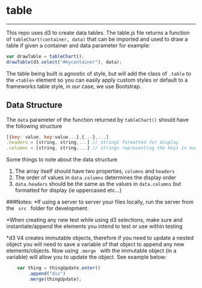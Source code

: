 # table
---
This repo uses d3 to create data tables. The table.js file returns a function of <code>tableChart(container, data)</code> that can be imported and used to draw a table if given a container and data parameter for example:
```javascript
var drawTable = tableChart();
drawTable(d3.select("#mycontainer"), data);
```
The table being built is agnostic of style, but will add the class of <code>.table</code> to the ```<table>``` element so you can easily apply custom styles or default to a frameworks table style, in our case, we use Bootstrap.

## Data Structure
The ```data``` parameter of the function returned by ```tableChart()``` should have the following structure

``` javascript
[{key: value, key:value...},{...},...]
.headers = [string, string,...] // strings formatted for display
.columns = [string, string,...] // strings representing the keys in each object of the array
```
Some things to note about the data structure
1) The array itself should have two properties, ```columns``` and ```headers```
2) The order of values in ```data.columns``` determines the display order
3) ```data.headers``` should be the same as the values in ```data.columns``` but formatted for display (ie uppercased etc...)

###Notes:
*If using a server to server your files locally, run the server from the <code> src </code> folder for development. 

*When creating any new test while using d3 selections, make sure and instantiate/append the elements you intend to test or use within testing

*d3 V4 creates immutable objects, therefore if you need to update a nested object you will need to save a variable of that object to append any new elements/objects. Now using <code>.merge </code> with the immutable object (in a variable) will allow you to update the object. See example below:
```javascript
    var thing = thingUpdate.enter()
        .append("div")
        .merge(thingUpdate);
```
